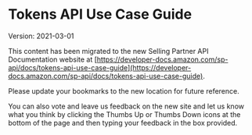 Tokens API Use Case Guide
=========================

Version: 2021-03-01

This content has been migrated to the new Selling Partner API Documentation website at [https://developer-docs.amazon.com/sp-api/docs/tokens-api-use-case-guide](https://developer-docs.amazon.com/sp-api/docs/tokens-api-use-case-guide).

Please update your bookmarks to the new location for future reference. 

You can also vote and leave us feedback on the new site and let us know what you think by clicking the Thumbs Up or Thumbs Down icons at the bottom of the page and then typing your feedback in the box provided.